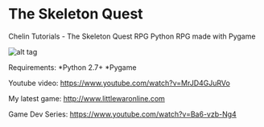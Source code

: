 # The Skeleton Quest
Chelin Tutorials - The Skeleton Quest RPG
Python RPG made with Pygame

![alt tag](http://i.imgur.com/NA43ODq.jpg)

Requirements:
*Python 2.7+
*Pygame


Youtube video: https://www.youtube.com/watch?v=MrJD4GJuRVo

My latest game: http://www.littlewaronline.com

Game Dev Series: https://www.youtube.com/watch?v=Ba6-vzb-Ng4




